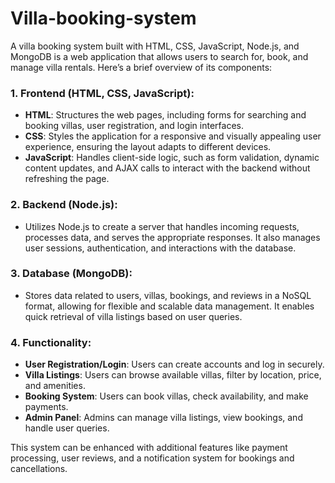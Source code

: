 # Villa-booking-system
A villa booking system built with HTML, CSS, JavaScript, Node.js, and MongoDB is a web application that allows users to search for, book, and manage villa rentals. Here’s a brief overview of its components:

### 1. **Frontend (HTML, CSS, JavaScript)**:
   - **HTML**: Structures the web pages, including forms for searching and booking villas, user registration, and login interfaces.
   - **CSS**: Styles the application for a responsive and visually appealing user experience, ensuring the layout adapts to different devices.
   - **JavaScript**: Handles client-side logic, such as form validation, dynamic content updates, and AJAX calls to interact with the backend without refreshing the page.

### 2. **Backend (Node.js)**:
   - Utilizes Node.js to create a server that handles incoming requests, processes data, and serves the appropriate responses. It also manages user sessions, authentication, and interactions with the database.

### 3. **Database (MongoDB)**:
   - Stores data related to users, villas, bookings, and reviews in a NoSQL format, allowing for flexible and scalable data management. It enables quick retrieval of villa listings based on user queries.

### 4. **Functionality**:
   - **User Registration/Login**: Users can create accounts and log in securely.
   - **Villa Listings**: Users can browse available villas, filter by location, price, and amenities.
   - **Booking System**: Users can book villas, check availability, and make payments.
   - **Admin Panel**: Admins can manage villa listings, view bookings, and handle user queries.


This system can be enhanced with additional features like payment processing, user reviews, and a notification system for bookings and cancellations.
